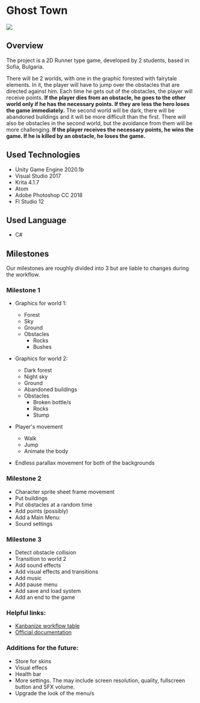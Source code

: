 
# Ghost Town
![](https://github.com/Kristiyan17/GhostTown/blob/master/Game_everything/Game%20Graphics/Graphics_Worlds/logo2.png)
## Overview
The project is a 2D Runner type game, developed by 2 students, based in Sofia, Bulgaria.

There will be 2 worlds, with one in the graphic forested with fairytale elements. In it, the player will have to jump over the obstacles that are directed against him. Each time he gets out of the obstacles, the player will receive points. **If the player dies from an obstacle, he goes to the other world only if he has the necessary points. If they are less the hero loses the game immediately.** 
The second world will be dark, there will be abandoned buildings and it will be more difficult than the first. There will also be obstacles in the second world, but the avoidance from them will be more challenging. **If the player receives the necessary points, he wins the game. If he is killed by an obstacle, he loses the game.**

## Used Technologies
- Unity Game Engine 2020.1b
- Visual Studio 2017
- Krita 4.1.7
- Atom
- Adobe Photoshop CC 2018
- Fl Studio 12
## Used Language
- C#
## Milestones
Our milestones are roughly divided into 3 but are liable to changes during the workflow.

### Milestone 1
 - Graphics for world 1:

   - Forest
   - Sky
   - Ground
   - Obstacles
     - Rocks
     - Bushes

 - Graphics for world 2:

   - Dark forest
   - Night sky
   - Ground
   - Abandoned buildings
   - Obstacles
     - Broken bottle/s
     - Rocks
     - Stump
- Player's movement

  - Walk
  - Jump
  - Animate the body

- Endless parallax movement for both of the backgrounds

### Milestone 2
 - Character sprite sheet frame movement
 - Put buildings
 - Put obstacles at a random time
 - Add points (possibly)
 - Add a Main Menu:
 - Sound settings
### Milestone 3
 - Detect obstacle collision
 - Transition to world 2
 - Add sound effects
 - Add visual effects and transitions
 - Add music
 - Add pause menu
 - Add save and load system
 - Add an end to the game
 
 ### Helpful links:
-  [Kanbanize workflow table](https://tues.kanbanize.com/ctrl_board/10/)
-  [Official documentation](https://docs.google.com/document/d/11q65uNjO4h22QurJdhB44p65arYhBkt-UprJ0awTIv8/edit#heading=h.nrvvc5fuj2uj)

 ### Additions for the future:
   - Store for skins
   - Visual effecs
   - Health bar
   - More settings. The may include screen resolution, quality, fullscreen button and SFX volume.
   - Upgrade the look of the menu/s
 
